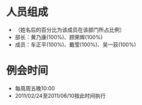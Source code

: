 # 人员组成 #
  * （姓名后的百分比为该成员在该部门所占比例）
  * 部长：黄乃康(100%)、顾荣辉(100%)
  * 成员：车正平(100%)、戴莹(100%)、吴一荻(100%)


# 例会时间 #

  * 每周周五晚10:00
  * 2011/02/24至2011/06/10按此时间执行